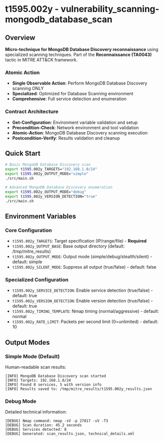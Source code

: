 # t1595.002y - vulnerability_scanning-mongodb_database_scan

## Overview
**Micro-technique for MongoDB Database Discovery reconnaissance** using specialized scanning techniques. Part of the **Reconnaissance (TA0043)** tactic in MITRE ATT&CK framework.

### Atomic Action
- **Single Observable Action**: Perform MongoDB Database Discovery scanning ONLY
- **Specialized**: Optimized for Database Scanning environment
- **Comprehensive**: Full service detection and enumeration

### Contract Architecture
- **Get-Configuration**: Environment variable validation and setup
- **Precondition-Check**: Network environment and tool validation
- **Atomic-Action**: MongoDB Database Discovery scanning execution
- **Postcondition-Verify**: Results validation and cleanup

## Quick Start
```bash
# Basic MongoDB Database Discovery scan
export t1595.002y_TARGETS="192.168.1.0/24"
export t1595.002y_OUTPUT_MODE="simple"
./src/main.sh

# Advanced MongoDB Database Discovery enumeration
export t1595.002y_OUTPUT_MODE="debug"
export t1595.002y_VERSION_DETECTION="true"
./src/main.sh
```

## Environment Variables

### Core Configuration
- `t1595.002y_TARGETS`: Target specification (IP/range/file) - **Required**
- `t1595.002y_OUTPUT_BASE`: Base output directory (default: /tmp/mitre_results)
- `t1595.002y_OUTPUT_MODE`: Output mode (simple/debug/stealth/silent) - default: simple
- `t1595.002y_SILENT_MODE`: Suppress all output (true/false) - default: false

### Specialized Configuration
- `t1595.002y_SERVICE_DETECTION`: Enable service detection (true/false) - default: true
- `t1595.002y_VERSION_DETECTION`: Enable version detection (true/false) - default: true
- `t1595.002y_TIMING_TEMPLATE`: Nmap timing (normal/aggressive) - default: normal
- `t1595.002y_RATE_LIMIT`: Packets per second limit (0=unlimited) - default: 10

## Output Modes

### Simple Mode (Default)
Human-readable scan results:
```
[INFO] MongoDB Database Discovery scan started
[INFO] Targets: 192.168.1.0/24
[INFO] Found 8 services, 5 with version info
[INFO] Results saved to: /tmp/mitre_results/t1595.002y_results.json
```

### Debug Mode
Detailed technical information:
```
[DEBUG] Nmap command: nmap -sV -p 27017 -sV -T3
[DEBUG] Scan duration: 45.2 seconds
[DEBUG] Services detected: 8
[DEBUG] Generated: scan_results.json, technical_details.xml
```

